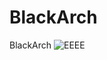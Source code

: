 # BlackArch
BlackArch
![EEEE](https://external-content.duckduckgo.com/iu/?u=https%3A%2F%2Flamiradadelreplicante.com%2Fwp-content%2Fuploads%2F2015%2F03%2Fblackarch-fluxbox.jpg&f=1&nofb=1&ipt=a06c57ee6ef4c749cc3875e98c2a418e34cb1a7726c883467c8f53caf3e741da&ipo=images)
